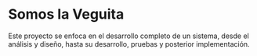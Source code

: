 # Somos la Veguita
Este proyecto se enfoca en el desarrollo completo de un sistema,
desde el análisis y diseño, hasta su desarrollo, pruebas y posterior implementación.

